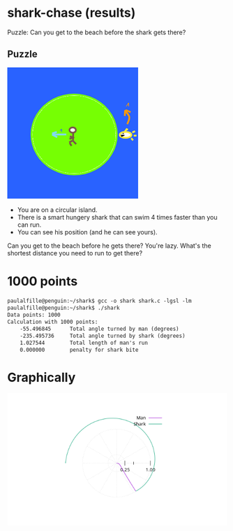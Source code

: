 # shark-chase (results)
Puzzle: Can you get to the beach before the shark gets there? 

## Puzzle

![picture](picture.png)

* You are on a circular island.
* There is a smart hungery shark that can swim 4 times faster than you can run. 
* You can see his position (and he can see yours).

Can you get to the beach before he gets there?
You're lazy. What's the shortest distance you need to run to get there?

# 1000 points

    paulalfille@penguin:~/shark$ gcc -o shark shark.c -lgsl -lm
    paulalfille@penguin:~/shark$ ./shark 
    Data points: 1000
    Calculation with 1000 points:
        -55.496845      Total angle turned by man (degrees)
        -235.495736     Total angle turned by shark (degrees)
        1.027544        Total length of man's run
        0.000000        penalty for shark bite

# Graphically

![shark](shark.png)